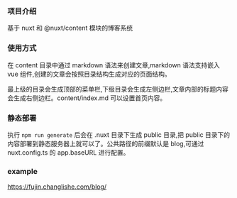 ### 项目介绍

基于 nuxt 和 @nuxt/content 模块的博客系统

### 使用方式

在 content 目录中通过 markdown 语法来创建文章,markdown 语法支持嵌入 vue 组件,创建的文章会按照目录结构生成对应的页面结构。

最上级的目录会生成顶部的菜单栏,下级目录会生成左侧边栏,文章内部的标题内容会生成右侧边栏。content/index.md 可以设置首页内容。

### 静态部署

执行 `npm run generate` 后会在 .nuxt 目录下生成 public 目录,把 public 目录下的内容部署到静态服务器上就可以了。公共路径的前缀默认是 blog,可通过 nuxt.config.ts 的 app.baseURL 进行配置。

### example

https://fujin.changlishe.com/blog/
